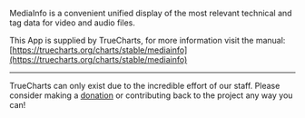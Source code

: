 MediaInfo is a convenient unified display of the most relevant technical and tag data for video and audio files.

This App is supplied by TrueCharts, for more information visit the manual: [https://truecharts.org/charts/stable/mediainfo](https://truecharts.org/charts/stable/mediainfo)

---

TrueCharts can only exist due to the incredible effort of our staff.
Please consider making a [donation](https://truecharts.org/about/sponsor) or contributing back to the project any way you can!
